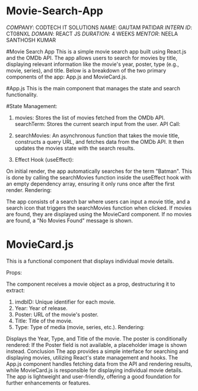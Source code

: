# Movie-Search-App

*COMPANY*: CODTECH IT SOLUTIONS
*NAME*: GAUTAM PATIDAR
*INTERN ID*: CT08NXL
*DOMAIN*: REACT JS
*DURATION*: 4 WEEKS
*MENTOR*: NEELA SANTHOSH KUMAR



#Movie Search App
This is a simple movie search app built using React.js and the OMDb API. The app allows users to search for movies by title, displaying relevant information like the movie's year, poster, type (e.g., movie, series), and title. Below is a breakdown of the two primary components of the app: App.js and MovieCard.js.

#App.js
This is the main component that manages the state and search functionality.

#State Management:

1. movies: Stores the list of movies fetched from the OMDb API.
searchTerm: Stores the current search input from the user.
API Call:

2. searchMovies: An asynchronous function that takes the movie title, constructs a query URL, and fetches data from the OMDb API. It then updates the movies state with the search results.
3. Effect Hook (useEffect):

On initial render, the app automatically searches for the term "Batman". This is done by calling the searchMovies function inside the useEffect hook with an empty dependency array, ensuring it only runs once after the first render.
Rendering:

The app consists of a search bar where users can input a movie title, and a search icon that triggers the searchMovies function when clicked.
If movies are found, they are displayed using the MovieCard component. If no movies are found, a "No Movies Found" message is shown.



# MovieCard.js
This is a functional component that displays individual movie details.

Props:

The component receives a movie object as a prop, destructuring it to extract:
1. imdbID: Unique identifier for each movie.
2. Year: Year of release.
3. Poster: URL of the movie's poster.
4. Title: Title of the movie.
5. Type: Type of media (movie, series, etc.).
Rendering:

Displays the Year, Type, and Title of the movie.
The poster is conditionally rendered: If the Poster field is not available, a placeholder image is shown instead.
Conclusion
The app provides a simple interface for searching and displaying movies, utilizing React's state management and hooks. The App.js component handles fetching data from the API and rendering results, while MovieCard.js is responsible for displaying individual movie details. The app is lightweight and user-friendly, offering a good foundation for further enhancements or features.
